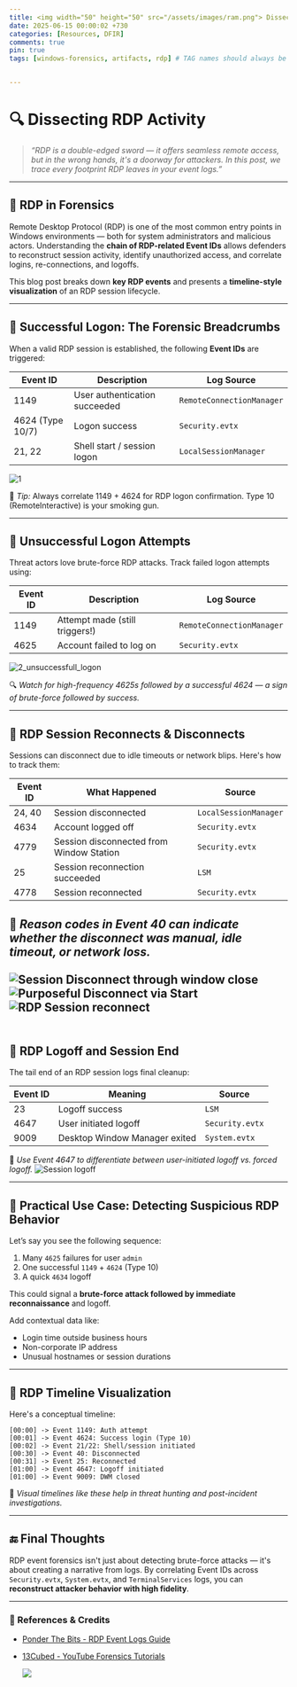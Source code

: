 ```yaml
---
title: <img width="50" height="50" src="/assets/images/ram.png"> Dissecting RDP Activity 
date: 2025-06-15 00:00:02 +730
categories: [Resources, DFIR]
comments: true
pin: true
tags: [windows-forensics, artifacts, rdp] # TAG names should always be lowercase


---
```

# 🔍 Dissecting RDP Activity 

> *“RDP is a double-edged sword — it offers seamless remote access, but in the wrong hands, it's a doorway for attackers. In this post, we trace every footprint RDP leaves in your event logs.”*

---

## 🧠 RDP in Forensics 

Remote Desktop Protocol (RDP) is one of the most common entry points in Windows environments — both for system administrators and malicious actors. Understanding the **chain of RDP-related Event IDs** allows defenders to reconstruct session activity, identify unauthorized access, and correlate logins, re-connections, and logoffs.

This blog post breaks down **key RDP events** and presents a **timeline-style visualization** of an RDP session lifecycle.

---


## 🔐 Successful Logon: The Forensic Breadcrumbs

When a valid RDP session is established, the following **Event IDs** are triggered:

| **Event ID** | **Description** | **Log Source** |
|--------------|------------------|----------------|
| 1149         | User authentication succeeded | `RemoteConnectionManager` |
| 4624 (Type 10/7) | Logon success | `Security.evtx` |
| 21, 22        | Shell start / session logon | `LocalSessionManager` |
![1](https://github.com/user-attachments/assets/a7732fd9-7760-4987-8293-6c6da9480e18)



🧠 *Tip:* Always correlate 1149 + 4624 for RDP logon confirmation. Type 10 (RemoteInteractive) is your smoking gun.

---

## 🚫 Unsuccessful Logon Attempts

Threat actors love brute-force RDP attacks. Track failed logon attempts using:

| **Event ID** | **Description** | **Log Source** |
|--------------|------------------|----------------|
| 1149         | Attempt made (still triggers!) | `RemoteConnectionManager` |
| 4625         | Account failed to log on | `Security.evtx` |
![2_unsuccessfull_logon](https://github.com/user-attachments/assets/79c86ea1-037e-4143-b6cb-81eaad98d32f)

🔍 *Watch for high-frequency 4625s followed by a successful 4624 — a sign of brute-force followed by success.*

---

## 🔁 RDP Session Reconnects & Disconnects

Sessions can disconnect due to idle timeouts or network blips. Here's how to track them:

| **Event ID** | **What Happened** | **Source** |
|--------------|-------------------|------------|
| 24, 40       | Session disconnected | `LocalSessionManager` |
| 4634         | Account logged off | `Security.evtx` |
| 4779         | Session disconnected from Window Station | `Security.evtx` |
| 25           | Session reconnection succeeded | `LSM` |
| 4778         | Session reconnected | `Security.evtx` |

📌 *Reason codes in Event 40 can indicate whether the disconnect was manual, idle timeout, or network loss.*
<br><br>
![Session Disconnect through window close](https://github.com/user-attachments/assets/cd2469f7-c62c-4977-a00a-4ac75404c94a)
<br>
![Purposeful Disconnect via Start](https://github.com/user-attachments/assets/dd76fd6e-d239-4667-84aa-44dd59c12232)
<br>
![RDP Session reconnect](https://github.com/user-attachments/assets/3cac80b8-5083-414c-b4d0-d7e3dcf9a592)
<br><br>
---



## 🧾 RDP Logoff and Session End

The tail end of an RDP session logs final cleanup:

| **Event ID** | **Meaning** | **Source** |
|--------------|-------------|------------|
| 23           | Logoff success | `LSM` |
| 4647         | User initiated logoff | `Security.evtx` |
| 9009         | Desktop Window Manager exited | `System.evtx` |

📎 *Use Event 4647 to differentiate between user-initiated logoff vs. forced logoff.*
![Session logoff](https://github.com/user-attachments/assets/723b1059-968c-4d5e-9922-17a438467a56)

---

## 🔧 Practical Use Case: Detecting Suspicious RDP Behavior

Let’s say you see the following sequence:

1. Many `4625` failures for user `admin`
2. One successful `1149` + `4624` (Type 10)
3. A quick `4634` logoff

This could signal a **brute-force attack followed by immediate reconnaissance** and logoff.

Add contextual data like:
- Login time outside business hours
- Non-corporate IP address
- Unusual hostnames or session durations

---

## 🎨 RDP Timeline Visualization

Here's a conceptual timeline:

```
[00:00] -> Event 1149: Auth attempt  
[00:01] -> Event 4624: Success login (Type 10)  
[00:02] -> Event 21/22: Shell/session initiated  
[00:30] -> Event 40: Disconnected  
[00:31] -> Event 25: Reconnected  
[01:00] -> Event 4647: Logoff initiated  
[01:00] -> Event 9009: DWM closed  
```

🧭 *Visual timelines like these help in threat hunting and post-incident investigations.*

---

## 🔚 Final Thoughts

RDP event forensics isn't just about detecting brute-force attacks — it's about creating a narrative from logs. By correlating Event IDs across `Security.evtx`, `System.evtx`, and `TerminalServices` logs, you can **reconstruct attacker behavior with high fidelity**.


---

### 🔗 References & Credits
- [Ponder The Bits - RDP Event Logs Guide](https://ponderthebits.com/2018/02/windows-rdp-related-event-logs-identification-tracking-and-investigation)  
- [13Cubed - YouTube Forensics Tutorials](https://www.youtube.com/c/13cubed)

  ![](https://media.giphy.com/media/DAtJCG1t3im1G/giphy.gif)
